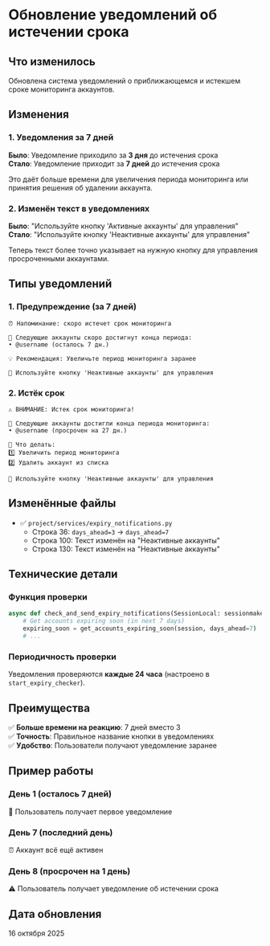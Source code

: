 # Обновление уведомлений об истечении срока

## Что изменилось

Обновлена система уведомлений о приближающемся и истекшем сроке мониторинга аккаунтов.

## Изменения

### 1. Уведомления за 7 дней

**Было**: Уведомление приходило за **3 дня** до истечения срока  
**Стало**: Уведомление приходит за **7 дней** до истечения срока

Это даёт больше времени для увеличения периода мониторинга или принятия решения об удалении аккаунта.

### 2. Изменён текст в уведомлениях

**Было**: "Используйте кнопку 'Активные аккаунты' для управления"  
**Стало**: "Используйте кнопку 'Неактивные аккаунты' для управления"

Теперь текст более точно указывает на нужную кнопку для управления просроченными аккаунтами.

## Типы уведомлений

### 1. Предупреждение (за 7 дней)

```
⏰ Напоминание: скоро истечет срок мониторинга

📅 Следующие аккаунты скоро достигнут конца периода:
• @username (осталось 7 дн.)

💡 Рекомендация: Увеличьте период мониторинга заранее

📱 Используйте кнопку 'Неактивные аккаунты' для управления
```

### 2. Истёк срок

```
⚠️ ВНИМАНИЕ: Истек срок мониторинга!

📅 Следующие аккаунты достигли конца периода мониторинга:
• @username (просрочен на 27 дн.)

🔄 Что делать:
1️⃣ Увеличить период мониторинга
2️⃣ Удалить аккаунт из списка

📱 Используйте кнопку 'Неактивные аккаунты' для управления
```

## Изменённые файлы

- ✅ `project/services/expiry_notifications.py`
  - Строка 36: `days_ahead=3` → `days_ahead=7`
  - Строка 100: Текст изменён на "Неактивные аккаунты"
  - Строка 130: Текст изменён на "Неактивные аккаунты"

## Технические детали

### Функция проверки

```python
async def check_and_send_expiry_notifications(SessionLocal: sessionmaker, bot=None):
    # Get accounts expiring soon (in next 7 days)
    expiring_soon = get_accounts_expiring_soon(session, days_ahead=7)
    # ...
```

### Периодичность проверки

Уведомления проверяются **каждые 24 часа** (настроено в `start_expiry_checker`).

## Преимущества

✅ **Больше времени на реакцию**: 7 дней вместо 3  
✅ **Точность**: Правильное название кнопки в уведомлениях  
✅ **Удобство**: Пользователи получают уведомление заранее  

## Пример работы

### День 1 (осталось 7 дней)
📧 Пользователь получает первое уведомление

### День 7 (последний день)
⏰ Аккаунт всё ещё активен

### День 8 (просрочен на 1 день)
⚠️ Пользователь получает уведомление об истечении срока

## Дата обновления

16 октября 2025

